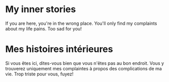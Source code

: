 # My inner stories

If you are here, you're in the wrong place. You'll only find my complaints about my life pains. Too sad for you!

# Mes histoires intérieures

Si vous êtes  ici, dites-vous bien que vous n'êtes pas au bon endroit. Vous y trouverez uniquement mes complaintes à propos des complications de ma vie. Trop triste pour vous, fuyez!
